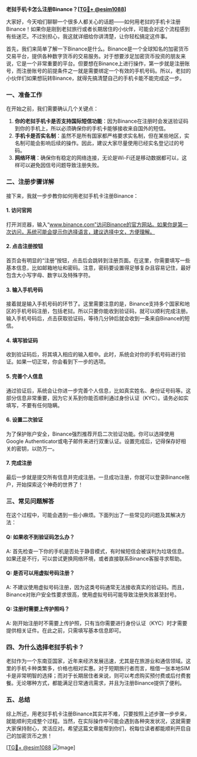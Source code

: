 **老挝手机卡怎么注册Binance？[[TG💪+ @esim1088](https://t.me/s/esim1088)]**

大家好，今天咱们聊聊一个很多人都关心的话题——如何用老挝的手机卡注册Binance！如果你是刚到老挝旅行或者长期居住的小伙伴，可能会对这个流程感到有些迷茫。不过别担心，我这就详细给你讲清楚，让你轻松搞定这件事。

首先，我们来简单了解一下Binance是什么。Binance是一个全球知名的加密货币交易平台，提供各种数字货币的交易服务。对于想要涉足加密货币投资的朋友来说，它是一个非常重要的平台。但要想在Binance上进行操作，第一步就是注册账号，而注册账号的前提条件之一就是需要绑定一个有效的手机号码。所以，老挝的小伙伴们如果想玩转Binance，就得先搞清楚自己的手机卡能不能完成这一步。

### **一、准备工作**
在开始之前，我们需要确认几个关键点：
1. **你的老挝手机卡是否支持国际短信功能**：因为Binance在注册时会发送验证码到你的手机上，所以必须确保你的手机卡能够接收来自国外的短信。
2. **手机卡是否实名制**：虽然不是所有国家都严格要求实名制，但在某些地区，实名制可能会影响后续的操作。因此，建议大家尽量使用已经实名登记过的号码。
3. **网络环境**：确保你有稳定的网络连接，无论是Wi-Fi还是移动数据都可以，这样可以避免因信号问题导致注册失败。

### **二、注册步骤详解**
接下来，我就一步步教你如何用老挝手机卡注册Binance：

#### **1. 访问官网**
打开浏览器，输入“www.binance.com”访问Binance的官方网站。如果你是第一次访问，系统可能会提示你选择语言，建议选择中文，方便理解。

#### **2. 点击注册按钮**
首页会有明显的“注册”按钮，点击后会跳转到注册页面。在这里，你需要填写一些基本信息，比如邮箱地址和密码。注意，密码要设置得足够复杂且容易记住，最好包含大小写字母、数字以及特殊字符。

#### **3. 输入手机号码**
接着就是输入手机号码的环节了。这里需要注意的是，Binance支持多个国家和地区的手机号码注册，包括老挝。所以只要你能收到验证码，就可以顺利完成注册。输入手机号码后，点击获取验证码，等待几分钟后就会收到一条来自Binance的短信。

#### **4. 填写验证码**
收到验证码后，将其填入相应的输入框中。此时，系统会对你的手机号码进行验证。如果一切正常，你会看到下一步的选项。

#### **5. 完善个人信息**
通过验证后，系统会让你进一步完善个人信息，比如真实姓名、身份证号码等。这部分信息非常重要，因为它关系到你能否顺利通过身份认证（KYC）。请务必如实填写，不要有任何隐瞒。

#### **6. 设置二次验证**
为了保护账户安全，Binance强烈推荐开启二次验证功能。你可以选择使用Google Authenticator或电子邮件来进行双重认证。设置完成后，记得保存好相关的密钥，以防万一。

#### **7. 完成注册**
最后一步就是提交所有信息并完成注册。一旦成功注册，你就可以登录Binance账户，开始探索这个神奇的世界了！

### **三、常见问题解答**
在这个过程中，可能会遇到一些小麻烦。下面列出了一些常见的问题及其解决方法：

#### **Q: 如果收不到验证码怎么办？**
A: 首先检查一下你的手机是否处于静音模式，有时候短信会被误判为垃圾信息。如果还是不行，可以尝试更换网络环境，或者直接联系Binance客服寻求帮助。

#### **Q: 是否可以用虚拟号码注册？**
A: 不建议使用虚拟号码注册，因为这类号码通常无法接收真实的验证码。而且，Binance对账户安全性要求很高，使用虚拟号码可能导致注册失败甚至封号。

#### **Q: 注册时需要上传护照吗？**
A: 刚开始注册时不需要上传护照，只有当你需要进行身份认证（KYC）时才需要提供相关证件。在此之前，只需填写基本信息即可。

### **四、为什么选择老挝手机卡？**
老挝作为一个东南亚国家，近年来经济发展迅速，尤其是在旅游业和通信领域。这里的手机卡种类繁多，价格也相对实惠。对于短期旅行者而言，租借一张本地SIM卡是非常明智的选择；而对于长期居住者来说，则可以考虑购买预付费或后付费套餐。无论哪种方式，都能满足日常通讯需求，并且为注册Binance提供了便利。

### **五、总结**
综上所述，用老挝手机卡注册Binance其实并不难，只要按照上述步骤一步步来，就能顺利完成整个过程。当然，在实际操作中可能会遇到各种突发状况，这就需要大家保持耐心，灵活应对。希望这篇文章能帮到你们，祝每位读者都能顺利开启自己的加密货币之旅！

[[TG💪+ @esim1088](https://t.me/s/esim1088) ![Image](https://i.postimg.cc/4NQfJmqS/Snipaste-2025-05-13-00-14-12.png)]